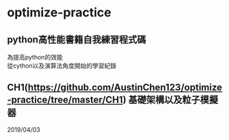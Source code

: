 # optimize-practice
## python高性能書籍自我練習程式碼
為提高python的效能 <br />
從cython以及演算法角度開始的學習紀錄 <br />
## CH1(https://github.com/AustinChen123/optimize-practice/tree/master/CH1) 基礎架構以及粒子模擬器
2019/04/03
